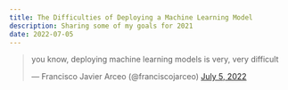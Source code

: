 ```yaml
---
title: The Difficulties of Deploying a Machine Learning Model
description: Sharing some of my goals for 2021
date: 2022-07-05
---
```



<blockquote class="twitter-tweet"><p lang="en" dir="ltr">you know, deploying machine learning models is very, very difficult</p>&mdash; Francisco Javier Arceo (@franciscojarceo) <a href="https://twitter.com/franciscojarceo/status/1544110672660807680?ref_src=twsrc%5Etfw">July 5, 2022</a></blockquote> <script async src="https://platform.twitter.com/widgets.js" charset="utf-8"></script>
